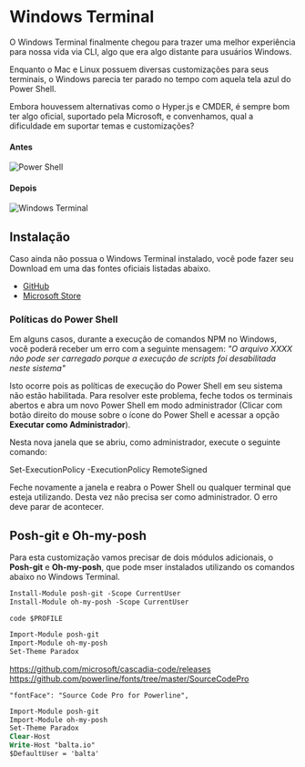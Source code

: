 # Windows Terminal

O Windows Terminal finalmente chegou para trazer uma melhor experiência para nossa vida via CLI, algo que era algo distante para usuários Windows.

Enquanto o Mac e Linux possuem diversas customizações para seus terminais, o Windows parecia ter parado no tempo com aquela tela azul do Power Shell.

Embora houvessem alternativas como o Hyper.js e CMDER, é sempre bom ter algo oficial, suportado pela Microsoft, e convenhamos, qual a dificuldade em suportar temas e customizações?

#### Antes

![Power Shell](https://baltaio.blob.core.windows.net/blog/windows-terminal-000.png "Power Shell")

#### Depois

![Windows Terminal](https://baltaio.blob.core.windows.net/blog/windows-terminal-001.PNG "Windows Terminal")

## Instalação

Caso ainda não possua o Windows Terminal instalado, você pode fazer seu Download em uma das fontes oficiais listadas abaixo.

- [GitHub](https://github.com/microsoft/terminal)
- [Microsoft Store](https://www.microsoft.com/pt-br/p/windows-terminal/9n0dx20hk701?activetab=pivot:overviewtab)

### Políticas do Power Shell

Em alguns casos, durante a execução de comandos NPM no Windows, você poderá receber um erro com a seguinte mensagem: _"O arquivo XXXX não pode ser carregado porque a execução de scripts foi desabilitada neste sistema"_

Isto ocorre pois as políticas de execução do Power Shell em seu sistema não estão habilitada. Para resolver este problema, feche todos os terminais abertos e abra um novo Power Shell em modo administrador (Clicar com botão direito do mouse sobre o ícone do Power Shell e acessar a opção **Executar como Administrador**).

Nesta nova janela que se abriu, como administrador, execute o seguinte comando:
  
 Set-ExecutionPolicy -ExecutionPolicy RemoteSigned
  
Feche novamente a janela e reabra o Power Shell ou qualquer terminal que esteja utilizando. Desta vez não precisa ser como administrador. O erro deve parar de acontecer.

## Posh-git e Oh-my-posh

Para esta customização vamos precisar de dois módulos adicionais, o **Posh-git** e **Oh-my-posh**, que pode mser instalados utilizando os comandos abaixo no Windows Terminal.

```ps
Install-Module posh-git -Scope CurrentUser
Install-Module oh-my-posh -Scope CurrentUser
```

```
code $PROFILE
```

```ps
Import-Module posh-git
Import-Module oh-my-posh
Set-Theme Paradox
```

https://github.com/microsoft/cascadia-code/releases
https://github.com/powerline/fonts/tree/master/SourceCodePro

```
"fontFace": "Source Code Pro for Powerline",
```

```ps
Import-Module posh-git
Import-Module oh-my-posh
Set-Theme Paradox
Clear-Host
Write-Host "balta.io"
$DefaultUser = 'balta'
```
